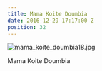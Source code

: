 ```yaml
---
title: Mama Koite Doumbia
date: 2016-12-29 17:17:00 Z
position: 32
---
```


![mama_koite_doumbia18.jpg](/uploads/mama_koite_doumbia18.jpg)

Mama Koite Doumbia
